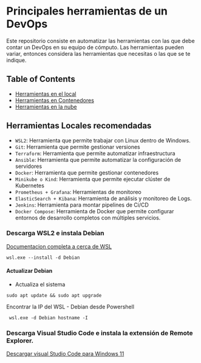 # Principales herramientas de un DevOps

Este repositorio consiste en automatizar las herramientas con las que debe contar un DevOps en su equipo de cómputo.
Las herramientas pueden variar, entonces considera las herramientas que necesitas o las que se te indique.

## Table of Contents
- [Herramientas en el local](##Herramientas_Locales_recomendadas)
- [Herramientas en Contenedores](#Herramientas_en_Contenedores)
- [Herramientas en la nube](#Herramientas_en_la_nube)

## Herramientas Locales recomendadas 
- `WSL2`: Herramienta que permite trabajar con Linux dentro de Windows.
- `Git`: Herramienta que permite gestionar versiones
- `Terraform`: Herramienta que permite automatizar infraestructura
- `Ansible`: Herramienta que permite automatizar la configuración de servidores
- `Docker`: Herramienta que permite gestionar contenedores
- `Minikube o Kind`: Herramienta que permite ejecutar clúster de Kubernetes
- `Prometheus + Grafana`: Herramientas de monitoreo
- `ElasticSearch + Kibana`: Herramienta de análisis y monitoreo de Logs.
- `Jenkins`: Herramienta para montar pipelines de Ci/CD
- `Docker Compose`: Herramienta de Docker que permite configurar entornos de desarrollo completos con múltiples servicios.

### Descarga WSL2 e instala Debian
<a href="https://learn.microsoft.com/en-us/windows/wsl/install#install-wsl-command"> Documentacion completa a cerca de WSL </a>
```
wsl.exe --install -d Debian
```

#### Actualizar Debian
- Actualiza el sistema
```
sudo apt update && sudo apt upgrade
```
Encontrar la IP del WSL - Debian desde Powershell
```
 wsl.exe -d Debian hostname -I
```

### Descarga Visual Studio Code e instala la extensión de Remote Explorer.

<a href="https://code.visualstudio.com/sha/download?build=stable&os=win32-x64-user"> Descargar visual Studio Code para Windows 11 </a>


